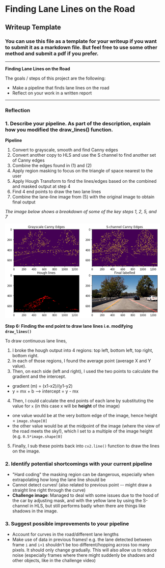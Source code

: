 # **Finding Lane Lines on the Road** 

## Writeup Template

### You can use this file as a template for your writeup if you want to submit it as a markdown file. But feel free to use some other method and submit a pdf if you prefer.

---

**Finding Lane Lines on the Road**

The goals / steps of this project are the following:
* Make a pipeline that finds lane lines on the road
* Reflect on your work in a written report


[//]: # (Image References)

[breakdown_image]: ./test_images_output/breakdown.png "Breakdown"

---

### Reflection

### 1. Describe your pipeline. As part of the description, explain how you modified the draw_lines() function.

**Pipeline**
1. Convert to grayscale, smooth and find Canny edges
2. Convert another copy to HLS and use the S channel to find another set of Canny edges
3. Combine the edges found in (1) and (2)
4. Apply region masking to focus on the triangle of space nearest to the user
5. Apply Hough Transform to find the lines/edges based on the combined and masked output at step 4
6. Find 4 end points to draw the two lane lines
7. Combine the lane-line image from (5) with the original image to obtain final output

*The image below shows a breakdown of some of the key steps 1, 2, 5, and 7* 

![breakdown][breakdown_image]


**Step 6: Finding the end point to draw lane lines i.e. modifying `draw_lines()`**

To draw continuous lane lines, 

1. I broke the hough output into 4 regions: top left, bottom left, top right, bottom right. 
2. In each of those regions, I found the average point (average X and Y value). 
3. Then, on each side (left and right), I used the two points to calculate the gradient and the intercept. 
  - gradient (m) = (x1-x2)/(y1-y2)
  - y = mx + b --> intercept = y - mx
4. Then, I could calculate the end points of each lane by substituting the value for `x` (in this case x will be **height** of the image)
  - one value would be at the very bottom edge of the image, hence height = `image.shape[0]`
  - the other value would be at the midpoint of the image (where the view of the road meets the sky!), which I set to a multiple of the image height (e.g. `0.5*image.shape[0]`
5. Finally, I sub these points back into `cv2.line()` function to draw the lines on the image.

### 2. Identify potential shortcomings with your current pipeline

- "Hard coding" the masking region can be dangerous, especially when extrapolating how long the lane line should be 
- Cannot detect curves! (also related to previous point -- might draw a straight line right through the curve)
- **Challenge image**: Managed to deal with some issues due to the hood of the car by adjusting mask, and with the yellow lane by using the S-channel in HLS, but still performs badly when there are things like shadows in the image.

### 3. Suggest possible improvements to your pipeline

- Account for curves in the road/different lane lengths
- Make use of data in previous frames! e.g. the lane detected between frame `i` and `i+1` shouldn't be too different/hopping across too many pixels. It should only change gradually. This will also allow us to reduce noise (especially frames where there might suddenly be shadows and other objects, like in the challenge video)
